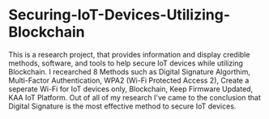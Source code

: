 # Securing-IoT-Devices-Utilizing-Blockchain
This is a research project, that provides information and display credible methods, software, and tools to help secure IoT devices while utilizing Blockchain.
I recearched 8 Methods such as Digital Signature Algorthim, Multi-Factor Authentication, WPA2 (Wi-Fi Protected Access 2), Create a seperate Wi-Fi for IoT devices only, Blockchain, Keep Firmware Updated, KAA IoT Platform.
Out of all of my research I've came to the conclusion that Digital Signature is the most effective method to secure IoT devices.
